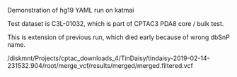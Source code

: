 Demonstration of hg19 YAML run on katmai

Test dataset is C3L-01032, which is part of CPTAC3 PDA8 core / bulk test.

This is extension of previous run, which died early because of wrong dbSnP name.

/diskmnt/Projects/cptac_downloads_4/TinDaisy/tindaisy-2019-02-14-231532.904/root/merge_vcf/results/merged/merged.filtered.vcf
